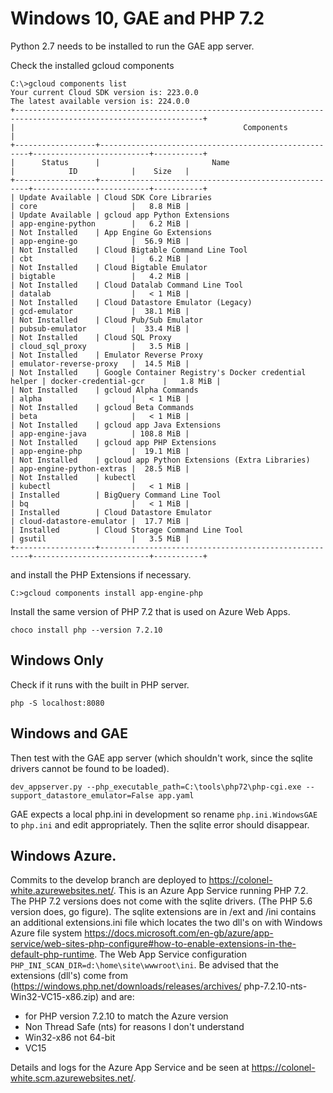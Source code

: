 # Windows 10, GAE and PHP 7.2

Python 2.7 needs to be installed to run the GAE app server.

Check the installed gcloud components

	C:\>gcloud components list
	Your current Cloud SDK version is: 223.0.0
	The latest available version is: 224.0.0
	+----------------------------------------------------------------------------------------------------------------+
	|                                                   Components                                                   |
	+------------------+------------------------------------------------------+--------------------------+-----------+
	|      Status      |                         Name                         |            ID            |    Size   |
	+------------------+------------------------------------------------------+--------------------------+-----------+
	| Update Available | Cloud SDK Core Libraries                             | core                     |   8.8 MiB |
	| Update Available | gcloud app Python Extensions                         | app-engine-python        |   6.2 MiB |
	| Not Installed    | App Engine Go Extensions                             | app-engine-go            |  56.9 MiB |
	| Not Installed    | Cloud Bigtable Command Line Tool                     | cbt                      |   6.2 MiB |
	| Not Installed    | Cloud Bigtable Emulator                              | bigtable                 |   4.2 MiB |
	| Not Installed    | Cloud Datalab Command Line Tool                      | datalab                  |   < 1 MiB |
	| Not Installed    | Cloud Datastore Emulator (Legacy)                    | gcd-emulator             |  38.1 MiB |
	| Not Installed    | Cloud Pub/Sub Emulator                               | pubsub-emulator          |  33.4 MiB |
	| Not Installed    | Cloud SQL Proxy                                      | cloud_sql_proxy          |   3.5 MiB |
	| Not Installed    | Emulator Reverse Proxy                               | emulator-reverse-proxy   |  14.5 MiB |
	| Not Installed    | Google Container Registry's Docker credential helper | docker-credential-gcr    |   1.8 MiB |
	| Not Installed    | gcloud Alpha Commands                                | alpha                    |   < 1 MiB |
	| Not Installed    | gcloud Beta Commands                                 | beta                     |   < 1 MiB |
	| Not Installed    | gcloud app Java Extensions                           | app-engine-java          | 108.8 MiB |
	| Not Installed    | gcloud app PHP Extensions                            | app-engine-php           |  19.1 MiB |
	| Not Installed    | gcloud app Python Extensions (Extra Libraries)       | app-engine-python-extras |  28.5 MiB |
	| Not Installed    | kubectl                                              | kubectl                  |   < 1 MiB |
	| Installed        | BigQuery Command Line Tool                           | bq                       |   < 1 MiB |
	| Installed        | Cloud Datastore Emulator                             | cloud-datastore-emulator |  17.7 MiB |
	| Installed        | Cloud Storage Command Line Tool                      | gsutil                   |   3.5 MiB |
	+------------------+------------------------------------------------------+--------------------------+-----------+
	
and install the PHP Extensions if necessary.

	C:>gcloud components install app-engine-php

Install the same version of PHP 7.2 that is used on Azure Web Apps. 

	choco install php --version 7.2.10

## Windows Only

Check if it runs with the built in PHP server.

	php -S localhost:8080

## Windows and GAE

Then test with the GAE app server (which shouldn't work, since the sqlite drivers cannot be found to be loaded).

	dev_appserver.py --php_executable_path=C:\tools\php72\php-cgi.exe --support_datastore_emulator=False app.yaml

GAE expects a local php.ini in development so rename `php.ini.WindowsGAE` to `php.ini` and edit appropriately.  Then the sqlite error should disappear.

## Windows Azure.

Commits to the develop branch are deployed to <https://colonel-white.azurewebsites.net/>.  This is an Azure App Service running PHP 7.2.  The PHP 7.2 versions does not come with the sqlite drivers.  (The PHP 5.6 version does, go figure).  The sqlite extensions are in /ext and /ini contains an additional extensions.ini file which locates the two dll's on with Windows Azure file system <https://docs.microsoft.com/en-gb/azure/app-service/web-sites-php-configure#how-to-enable-extensions-in-the-default-php-runtime>.  The Web App Service configuration `PHP_INI_SCAN_DIR=d:\home\site\wwwroot\ini`.  Be advised that the extensions (dll's) come from (<https://windows.php.net/downloads/releases/archives/> php-7.2.10-nts-Win32-VC15-x86.zip) and are:

* for PHP version 7.2.10 to match the Azure version
* Non Thread Safe (nts) for reasons I don't understand
* Win32-x86 not 64-bit
* VC15

Details and logs for the Azure App Service and be seen at <https://colonel-white.scm.azurewebsites.net/>.

